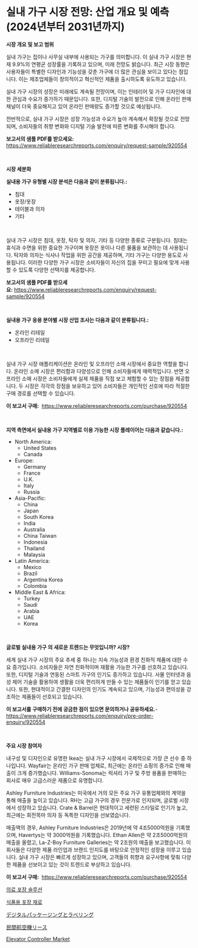 <p><h1>실내 가구 시장 전망: 산업 개요 및 예측 (2024년부터 2031년까지)</h1></p><p><strong>시장 개요 및 보고 범위</strong></p>
<p><p>실내 가구는 집이나 사무실 내부에 사용되는 가구를 의미합니다. 이 실내 가구 시장은 현재 9.9%의 연평균 성장률을 기록하고 있으며, 미래 전망도 밝습니다. 최근 시장 동향은 사용자들이 특별한 디자인과 기능성을 갖춘 가구에 더 많은 관심을 보이고 있다는 점입니다. 이는 제조업체들이 창의적이고 혁신적인 제품을 출시하도록 유도하고 있습니다.</p><p>실내 가구 시장의 성장은 미래에도 계속될 전망이며, 이는 인테리어 및 가구 디자인에 대한 관심과 수요가 증가하기 때문입니다. 또한, 디지털 기술의 발전으로 인해 온라인 판매 채널이 더욱 중요해지고 있어 온라인 판매량도 증가할 것으로 예상됩니다.</p><p>전반적으로, 실내 가구 시장은 성장 가능성과 수요가 높아 계속해서 확장될 것으로 전망되며, 소비자들의 취향 변화와 디지털 기술 발전에 따른 변화를 주시해야 합니다.</p></p>
<p><strong>보고서의 샘플 PDF를 받으세요:</strong> <a href="https://www.reliableresearchreports.com/enquiry/request-sample/920554">https://www.reliableresearchreports.com/enquiry/request-sample/920554</a></p>
<p>&nbsp;</p>
<p><strong>시장 세분화</strong></p>
<p><strong>실내용 가구 유형별 시장 분석은 다음과 같이 분류됩니다.:</strong></p>
<p><ul><li>침대</li><li>옷장/옷장</li><li>테이블과 의자</li><li>기타</li></ul></p>
<p>&nbsp;</p>
<p><p>실내 가구 시장은 침대, 옷장, 탁자 및 의자, 기타 등 다양한 종류로 구분됩니다. 침대는 휴식과 수면을 위한 중요한 가구이며 옷장은 옷이나 다른 물품을 보관하는 데 사용됩니다. 탁자와 의자는 식사나 작업을 위한 공간을 제공하며, 기타 가구는 다양한 용도로 사용됩니다. 이러한 다양한 가구 시장은 소비자들이 자신의 집을 꾸미고 필요에 맞게 사용할 수 있도록 다양한 선택지를 제공합니다.</p></p>
<p><strong>보고서의 샘플 PDF를 받으세요:</strong>&nbsp;<a href="https://www.reliableresearchreports.com/enquiry/request-sample/920554">https://www.reliableresearchreports.com/enquiry/request-sample/920554</a></p>
<p>&nbsp;</p>
<p><strong> 실내용 가구 응용 분야별 시장 산업 조사는 다음과 같이 분류됩니다.:</strong></p>
<p><ul><li>온라인 리테일</li><li>오프라인 리테일</li></ul></p>
<p>&nbsp;</p>
<p><p>실내 가구 시장 애플리케이션은 온라인 및 오프라인 소매 시장에서 중요한 역할을 합니다. 온라인 소매 시장은 편리함과 다양성으로 인해 소비자들에게 매력적입니다. 반면 오프라인 소매 시장은 소비자들에게 실제 제품을 직접 보고 체험할 수 있는 장점을 제공합니다. 두 시장은 각각의 장점을 보유하고 있어 소비자들은 개인적인 선호에 따라 적절한 구매 경로를 선택할 수 있습니다.</p></p>
<p><strong>이 보고서 구매:</strong>&nbsp; <a href="https://www.reliableresearchreports.com/purchase/920554">https://www.reliableresearchreports.com/purchase/920554</a></p>
<p>&nbsp;</p>
<p><strong>지역 측면에서 실내용 가구 지역별로 이용 가능한 시장 플레이어는 다음과 같습니다.:</strong></p>
<p><ul>
    <li>
        North America:
        <ul>
            <li>United States</li>
            <li>Canada</li>
        </ul>
    </li>
    <li>
        Europe:
        <ul>
            <li>Germany</li>
            <li>France</li>
            <li>U.K.</li>
            <li>Italy</li>
            <li>Russia</li>
        </ul>
    </li>
    <li>
        Asia-Pacific:
        <ul>
            <li>China</li>
            <li>Japan</li>
            <li>South Korea</li>
            <li>India</li>
            <li>Australia</li>
            <li>China Taiwan</li>
            <li>Indonesia</li>
            <li>Thailand</li>
            <li>Malaysia</li>
        </ul>
    </li>
    <li>
        Latin America:
        <ul>
            <li>Mexico</li>
            <li>Brazil</li>
            <li>Argentina Korea</li>
            <li>Colombia</li>
        </ul>
    </li>
    <li>
        Middle East & Africa:
        <ul>
            <li>Turkey</li>
            <li>Saudi</li>
            <li>Arabia</li>
            <li>UAE</li>
            <li>Korea</li>
        </ul>
    </li>
    </ul></p>
<p>&nbsp;</p>
<p><strong>글로벌 실내용 가구 의 새로운 트렌드는 무엇입니까? 시장?</strong></p>
<p><p>세계 실내 가구 시장의 주요 추세 중 하나는 지속 가능성과 환경 친화적 제품에 대한 수요 증가입니다. 소비자들은 자연 친화적이며 재활용 가능한 가구를 선호하고 있습니다. 또한, 디지털 기술과 연동된 스마트 가구의 인기도 증가하고 있습니다. 사물 인터넷과 음성 제어 기술을 활용하여 생활을 더욱 편리하게 만들 수 있는 제품들이 인기를 얻고 있습니다. 또한, 현대적이고 간결한 디자인의 인기도 계속되고 있으며, 기능성과 편의성을 강조하는 제품들이 선호되고 있습니다.</p></p>
<p><strong>이 보고서를 구매하기 전에 궁금한 점이 있으면 문의하거나 공유하세요.</strong>- <a href="https://www.reliableresearchreports.com/enquiry/pre-order-enquiry/920554">https://www.reliableresearchreports.com/enquiry/pre-order-enquiry/920554</a></p>
<p>&nbsp;</p>
<p><strong>주요 시장 참여자</strong></p>
<p><p>내구성 및 디자인으로 유명한 Ikea는 실내 가구 시장에서 국제적으로 가장 큰 선수 중 하나입니다. Wayfair는 온라인 가구 판매 업체로, 최근에는 온라인 쇼핑의 증가로 인해 매출이 크게 증가했습니다. Williams-Sonoma는 럭셔리 가구 및 주방 용품을 판매하는 회사로 매우 고급스러운 제품으로 유명합니다.</p><p>Ashley Furniture Industries는 미국에서 거의 모든 주요 가구 유통업체와의 계약을 통해 매출을 높이고 있습니다. RH는 고급 가구의 경우 전문가로 인지되며, 글로벌 시장에서 성장하고 있습니다. Crate & Barrel은 현대적이고 세련된 스타일로 인기가 높고, 최근에는 회전목마 의자 등 독특한 디자인을 선보였습니다.</p><p>매출액의 경우, Ashley Furniture Industries은 2019년에 약 4조5000억원을 기록했으며, Havertys는 약 3000억원을 기록했습니다. Ethan Allen은 약 2조5000억원의 매출을 올렸고, La-Z-Boy Furniture Galleries는 약 2조원의 매출을 보고했습니다. 이 회사들은 다양한 제품 라인업과 브랜드 인지도를 바탕으로 안정적인 성장을 이루고 있습니다. 실내 가구 시장은 빠르게 성장하고 있으며, 고객들의 취향과 요구사항에 맞춰 다양한 제품을 선보이고 있는 것이 트렌드로 부상하고 있습니다.</p></p>
<p><strong>이 보고서 구매:</strong>&nbsp;&nbsp;<a href="https://www.reliableresearchreports.com/purchase/920554">https://www.reliableresearchreports.com/purchase/920554</a></p>
<p><p><a href="https://github.com/vsoq0zknh59/Market-Research-Report-List-1/blob/main/4155692183167.md">의료 포장 솔루션</a></p><p><a href="https://github.com/jntpkh496620/Market-Research-Report-List-1/blob/main/1175357183166.md">식품용 포장 재료</a></p><p><a href="https://github.com/bevdtkn4419963/Market-Research-Report-List-1/blob/main/7332172183112.md">デジタルパッケージングとラベリング</a></p><p><a href="https://github.com/lababdou/Market-Research-Report-List-2/blob/main/3967550183111.md">民間航空機リース</a></p><p><a href="https://issuu.com/reportprime-2/docs/elevator-controller-market-size-2030.pptx">Elevator Controller Market</a></p></p>
